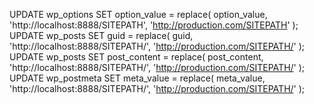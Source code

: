 UPDATE wp_options SET option_value = replace( option_value, 'http://localhost:8888/SITEPATH', 'http://production.com/SITEPATH' );
UPDATE wp_posts SET guid = replace( guid, 'http://localhost:8888/SITEPATH/', 'http://production.com/SITEPATH/' );
UPDATE wp_posts SET post_content = replace( post_content, 'http://localhost:8888/SITEPATH/', 'http://production.com/SITEPATH/' );
UPDATE wp_postmeta SET meta_value = replace( meta_value, 'http://localhost:8888/SITEPATH/', 'http://production.com/SITEPATH/' );
